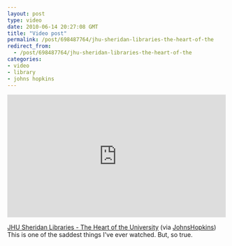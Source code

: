 ```yaml
---
layout: post
type: video
date: 2010-06-14 20:27:08 GMT
title: "Video post"
permalink: /post/698487764/jhu-sheridan-libraries-the-heart-of-the
redirect_from: 
  - /post/698487764/jhu-sheridan-libraries-the-heart-of-the
categories:
- video
- library
- johns hopkins
---
```

<iframe width="500" height="281"  id="youtube_iframe" src="https://www.youtube.com/embed/GFIRli8ABq8?feature=oembed&amp;enablejsapi=1&amp;wmode=opaque" frameborder="0" allow="accelerometer; autoplay; clipboard-write; encrypted-media; gyroscope; picture-in-picture" allowfullscreen title="JHU Sheridan Libraries - The Heart of the University"></iframe>

<a href="http://www.youtube.com/watch?v=GFIRli8ABq8">JHU Sheridan Libraries - The Heart of the University</a> (via <a href="http://youtube.com/user/JohnsHopkins">JohnsHopkins</a>)
This is one of the saddest things I've ever watched. But, so true.